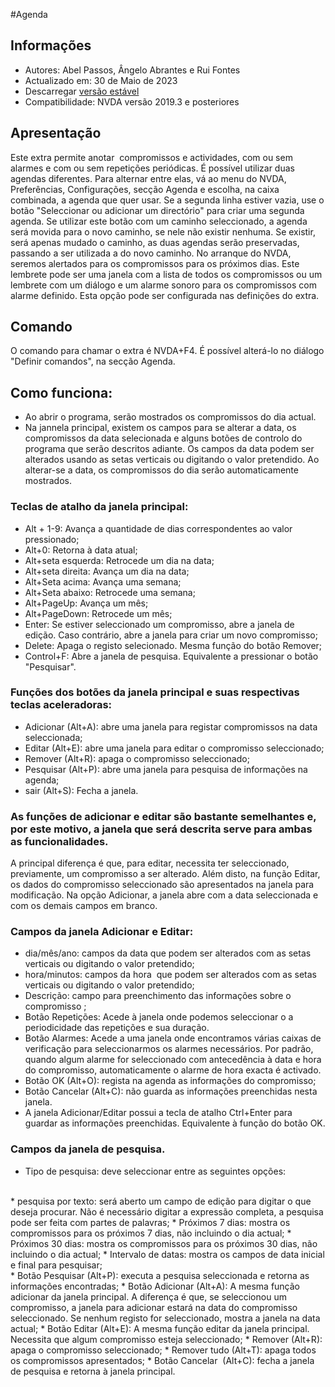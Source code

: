 #Agenda


## Informações
* Autores: Abel Passos, Ângelo Abrantes  e Rui Fontes
* Actualizado em: 30 de Maio de 2023
* Descarregar [versão estável][1]
* Compatibilidade: NVDA versão 2019.3 e posteriores


## Apresentação
Este extra permite anotar  compromissos e actividades, com ou sem alarmes e com ou sem repetições periódicas.
É possível utilizar duas agendas diferentes.
Para alternar entre elas, vá ao menu do NVDA, Preferências, Configurações, secção Agenda e escolha, na caixa combinada, a agenda que quer usar.
Se a segunda linha estiver vazia, use o botão "Seleccionar ou adicionar um directório" para criar uma segunda agenda.
Se utilizar este botão com um caminho seleccionado, a agenda será movida para o novo caminho, se nele não existir nenhuma. Se existir, será apenas mudado o caminho, as duas agendas serão preservadas, passando a ser utilizada a do novo caminho.
No arranque do NVDA, seremos alertados para os compromissos para os próximos dias. Este lembrete pode ser uma janela com a lista de todos os compromissos ou um lembrete com um diálogo e um alarme sonoro para os compromissos com alarme definido.
Esta opção pode ser configurada nas definições do extra.


## Comando
O comando para chamar o extra é NVDA+F4.
É possível alterá-lo no diálogo "Definir comandos", na secção Agenda.


## Como funciona:
* Ao abrir o programa, serão mostrados os compromissos do dia actual.
* Na jannela principal, existem os campos para se alterar a data, os compromissos da data selecionada e alguns botões de controlo do programa que serão descritos adiante.
Os campos da data podem ser alterados usando as setas verticais ou digitando o valor pretendido. Ao alterar-se a data, os compromissos do dia serão automaticamente mostrados.


### Teclas de atalho da janela principal:


* Alt + 1-9: Avança a quantidade de dias correspondentes ao valor pressionado;
* Alt+0: Retorna à data atual;
* Alt+seta esquerda: Retrocede um dia na data;
* Alt+seta direita: Avança um dia na data;
* Alt+Seta acima: Avança uma semana;
* Alt+Seta abaixo: Retrocede uma semana;
* Alt+PageUp: Avança um mês;
* Alt+PageDown: Retrocede um mês;
* Enter: Se estiver seleccionado um compromisso, abre a janela de edição. Caso contrário, abre a janela para criar um novo compromisso;
* Delete: Apaga o registo selecionado. Mesma função do botão Remover;
* Control+F: Abre a janela de pesquisa. Equivalente a pressionar o botão "Pesquisar".


### Funções dos botões da janela principal e suas respectivas teclas aceleradoras:

* Adicionar (Alt+A): abre uma janela para registar compromissos na data seleccionada;
* Editar (Alt+E): abre uma janela para editar o compromisso seleccionado;
* Remover (Alt+R): apaga o compromisso seleccionado;
* Pesquisar (Alt+P): abre uma janela para pesquisa de informações na agenda;
* sair (Alt+S): Fecha a janela.


### As funções de adicionar e editar são bastante semelhantes e, por este motivo, a janela que será descrita serve para ambas as funcionalidades.
A principal diferença é que, para editar, necessita ter seleccionado, previamente, um compromisso a ser alterado.
Além disto, na função Editar, os dados do compromisso seleccionado são apresentados na janela para modificação. Na opção Adicionar, a janela abre com a data seleccionada e com os demais campos em branco. 


### Campos da janela Adicionar e Editar: 

* dia/mês/ano: campos da data que podem ser alterados com as setas verticais ou digitando o valor pretendido; 
* hora/minutos: campos da hora  que podem ser alterados com as setas verticais ou digitando o valor pretendido; 
* Descrição: campo para preenchimento das informações sobre o compromisso ;
* Botão Repetições: Acede à janela onde podemos seleccionar o a periodicidade das repetições e sua duração.
* Botão Alarmes: Acede a uma  janela onde encontramos  várias caixas de verificação para seleccionarmos os alarmes necessários. Por padrão, quando algum alarme for seleccionado com antecedência à data e hora do compromisso, automaticamente o alarme de hora exacta é activado.
* Botão OK (Alt+O): regista na agenda as informações do compromisso; 
* Botão Cancelar (Alt+C): não guarda as informações preenchidas nesta janela. 
* A janela Adicionar/Editar possui a tecla de atalho Ctrl+Enter para guardar as informações preenchidas. Equivalente à função do botão OK. 


### Campos da janela de pesquisa. 
* Tipo de pesquisa: deve seleccionar entre as seguintes opções:
<br>
	* pesquisa por texto: será aberto um campo de edição para digitar o que deseja procurar. Não é necessário digitar a expressão completa, a pesquisa pode ser feita com partes de palavras;
	* Próximos 7 dias: mostra os compromissos para os próximos 7 dias, não incluindo o dia actual;
	* Próximos 30 dias: mostra os compromissos para os próximos 30 dias, não incluindo o dia actual;
	* Intervalo de datas: mostra os campos de data inicial e final para pesquisar;
<br>
* Botão Pesquisar (Alt+P): executa a pesquisa seleccionada e retorna as informações encontradas;
* Botão Adicionar (Alt+A): A mesma função adicionar da janela principal. A diferença é que, se seleccionou um compromisso, a janela para adicionar estará na data do compromisso seleccionado. Se nenhum registo for seleccionado, mostra a janela na data actual;
* Botão Editar (Alt+E): A mesma função editar da janela principal. Necessita que algum compromisso esteja seleccionado;
* Remover (Alt+R): apaga o compromisso seleccionado;
* Remover tudo (Alt+T): apaga todos os compromissos apresentados;
* Botão Cancelar  (Alt+C): fecha a janela de pesquisa e retorna à janela principal.

[1]: https://github.com/ruifontes/agenda-for-NVDA/releases/download/2023.05.31/agenda-2023.05.31.nvda-addon
